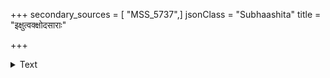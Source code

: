 +++
secondary_sources = [ "MSS_5737",]
jsonClass = "Subhaashita"
title = "इक्षुत्वक्क्षोदसाराः"

+++

<details><summary>Text</summary>

इक्षुत्वक्क्षोदसाराः शकटसरणयो धीरधूलीपताकाः पाकस्वीकारनम्रे शिरसि निविशते शूकशालेः शुकाली।  
केदारेभ्यः प्रणालैः प्रविशति शफरीपङ्क्तिराधारमाराद् अच्छः कच्छेषु पङ्कः सुखयति सरितामातपादुक्षपालम्॥
</details>
